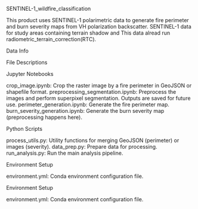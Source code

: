 SENTINEL-1_wildfire_classification

This product uses SENTINEL-1 polarimetric data to generate fire perimeter and burn severity maps from VH polarization backscatter.
SENTINEL-1 data for study areas containing terrain shadow and This data alread run radiometric_terrain_correction(RTC).

Data Info

File Descriptions

Jupyter Notebooks

crop_image.ipynb: Crop the raster image by a fire perimeter in GeoJSON or shapefile format.
preprocessing_segmentation.ipynb: Preprocess the images and perform superpixel segmentation. Outputs are saved for future use.
perimeter_generation.ipynb: Generate the fire perimeter map.
burn_severity_generation.ipynb: Generate the burn severity map (preprocessing happens here).

Python Scripts

process_utils.py: Utility functions for merging GeoJSON (perimeter) or images (severity).
data_prep.py: Prepare data for processing.
run_analysis.py: Run the main analysis pipeline.

Environment Setup

environment.yml: Conda environment configuration file.

Environment Setup

environment.yml: Conda environment configuration file.
